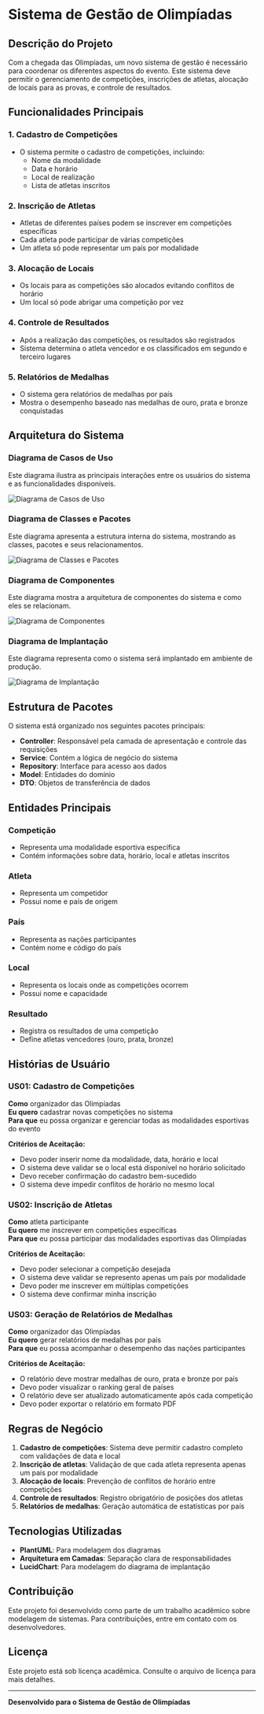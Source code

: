 # Sistema de Gestão de Olimpíadas

## Descrição do Projeto

Com a chegada das Olimpíadas, um novo sistema de gestão é necessário para coordenar os diferentes aspectos do evento. Este sistema deve permitir o gerenciamento de competições, inscrições de atletas, alocação de locais para as provas, e controle de resultados.

## Funcionalidades Principais

### 1. Cadastro de Competições
- O sistema permite o cadastro de competições, incluindo:
  - Nome da modalidade
  - Data e horário
  - Local de realização
  - Lista de atletas inscritos

### 2. Inscrição de Atletas
- Atletas de diferentes países podem se inscrever em competições específicas
- Cada atleta pode participar de várias competições
- Um atleta só pode representar um país por modalidade

### 3. Alocação de Locais
- Os locais para as competições são alocados evitando conflitos de horário
- Um local só pode abrigar uma competição por vez

### 4. Controle de Resultados
- Após a realização das competições, os resultados são registrados
- Sistema determina o atleta vencedor e os classificados em segundo e terceiro lugares

### 5. Relatórios de Medalhas
- O sistema gera relatórios de medalhas por país
- Mostra o desempenho baseado nas medalhas de ouro, prata e bronze conquistadas

## Arquitetura do Sistema

### Diagrama de Casos de Uso
Este diagrama ilustra as principais interações entre os usuários do sistema e as funcionalidades disponíveis.

![Diagrama de Casos de Uso](imagens/diagrama-de-casos-de-uso.jpeg)

### Diagrama de Classes e Pacotes
Este diagrama apresenta a estrutura interna do sistema, mostrando as classes, pacotes e seus relacionamentos.

![Diagrama de Classes e Pacotes](imagens/diagrama-de-classes-e-pacotes.png)

### Diagrama de Componentes
Este diagrama mostra a arquitetura de componentes do sistema e como eles se relacionam.

![Diagrama de Componentes](imagens/diagrama-de-componentes.jpeg)

### Diagrama de Implantação
Este diagrama representa como o sistema será implantado em ambiente de produção.

![Diagrama de Implantação](imagens/diagrama-de-implantação.png)

## Estrutura de Pacotes

O sistema está organizado nos seguintes pacotes principais:

- **Controller**: Responsável pela camada de apresentação e controle das requisições
- **Service**: Contém a lógica de negócio do sistema
- **Repository**: Interface para acesso aos dados
- **Model**: Entidades do domínio
- **DTO**: Objetos de transferência de dados

## Entidades Principais

### Competição
- Representa uma modalidade esportiva específica
- Contém informações sobre data, horário, local e atletas inscritos

### Atleta
- Representa um competidor
- Possui nome e país de origem

### País
- Representa as nações participantes
- Contém nome e código do país

### Local
- Representa os locais onde as competições ocorrem
- Possui nome e capacidade

### Resultado
- Registra os resultados de uma competição
- Define atletas vencedores (ouro, prata, bronze)

## Histórias de Usuário

### US01: Cadastro de Competições
**Como** organizador das Olimpíadas  
**Eu quero** cadastrar novas competições no sistema  
**Para que** eu possa organizar e gerenciar todas as modalidades esportivas do evento

**Critérios de Aceitação:**
- Devo poder inserir nome da modalidade, data, horário e local
- O sistema deve validar se o local está disponível no horário solicitado
- Devo receber confirmação do cadastro bem-sucedido
- O sistema deve impedir conflitos de horário no mesmo local

### US02: Inscrição de Atletas
**Como** atleta participante  
**Eu quero** me inscrever em competições específicas  
**Para que** eu possa participar das modalidades esportivas das Olimpíadas

**Critérios de Aceitação:**
- Devo poder selecionar a competição desejada
- O sistema deve validar se represento apenas um país por modalidade
- Devo poder me inscrever em múltiplas competições
- O sistema deve confirmar minha inscrição

### US03: Geração de Relatórios de Medalhas
**Como** organizador das Olimpíadas  
**Eu quero** gerar relatórios de medalhas por país  
**Para que** eu possa acompanhar o desempenho das nações participantes

**Critérios de Aceitação:**
- O relatório deve mostrar medalhas de ouro, prata e bronze por país
- Devo poder visualizar o ranking geral de países
- O relatório deve ser atualizado automaticamente após cada competição
- Devo poder exportar o relatório em formato PDF

## Regras de Negócio

1. **Cadastro de competições**: Sistema deve permitir cadastro completo com validações de data e local
2. **Inscrição de atletas**: Validação de que cada atleta representa apenas um país por modalidade
3. **Alocação de locais**: Prevenção de conflitos de horário entre competições
4. **Controle de resultados**: Registro obrigatório de posições dos atletas
5. **Relatórios de medalhas**: Geração automática de estatísticas por país

## Tecnologias Utilizadas

- **PlantUML**: Para modelagem dos diagramas
- **Arquitetura em Camadas**: Separação clara de responsabilidades
- **LucidChart**: Para modelagem do diagrama de implantação 

## Contribuição

Este projeto foi desenvolvido como parte de um trabalho acadêmico sobre modelagem de sistemas. Para contribuições, entre em contato com os desenvolvedores.

## Licença

Este projeto está sob licença acadêmica. Consulte o arquivo de licença para mais detalhes.

---

**Desenvolvido para o Sistema de Gestão de Olimpíadas**